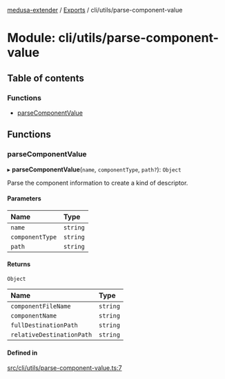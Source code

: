 [medusa-extender](../README.md) / [Exports](../modules.md) / cli/utils/parse-component-value

# Module: cli/utils/parse-component-value

## Table of contents

### Functions

- [parseComponentValue](cli_utils_parse_component_value.md#parsecomponentvalue)

## Functions

### parseComponentValue

▸ **parseComponentValue**(`name`, `componentType`, `path?`): `Object`

Parse the component information to create a kind of descriptor.

#### Parameters

| Name | Type |
| :------ | :------ |
| `name` | `string` |
| `componentType` | `string` |
| `path` | `string` |

#### Returns

`Object`

| Name | Type |
| :------ | :------ |
| `componentFileName` | `string` |
| `componentName` | `string` |
| `fullDestinationPath` | `string` |
| `relativeDestinationPath` | `string` |

#### Defined in

[src/cli/utils/parse-component-value.ts:7](https://github.com/adrien2p/medusa-extender/blob/0a84360/src/cli/utils/parse-component-value.ts#L7)

